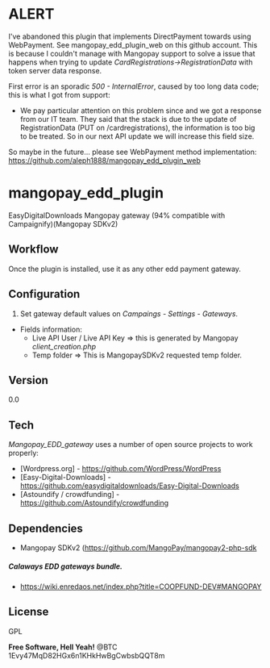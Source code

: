 ALERT
==================
I've abandoned this plugin that implements DirectPayment towards using WebPayment. See mangopay_edd_plugin_web on this github account. This is because I couldn't manage with Mangopay support to solve a issue that happens when trying to update *CardRegistrations->RegistrationData* with token server data response. 

First error is an sporadic *500 - InternalError*, caused by too long data code; this is what I got from support:

- We pay particular attention on this problem since and we got a response from our IT
team. They said that the stack is due to the update of RegistrationData (PUT on
/cardregistrations), the information is too big to be treated. So in our next API
update we will increase this field size.

So maybe in the future... please see WebPayment method implementation: https://github.com/aleph1888/mangopay_edd_plugin_web

mangopay_edd_plugin
==================

EasyDigitalDownloads Mangopay gateway (94% compatible with Campaignify)(Mangopay SDKv2)


Workflow
----
Once the plugin is installed, use it as any other edd payment gateway.

Configuration
--------------
1) Set gateway default values on *Campaings - Settings - Gateways*.

- Fields information:
	* Live API User / Live API Key => this is generated by Mangopay *client_creation.php*
	* Temp folder => This is MangopaySDKv2 requested temp folder.

Version
----
0.0

Tech
-----------
*Mangopay_EDD_gateway* uses a number of open source projects to work properly:
* [Wordpress.org] - https://github.com/WordPress/WordPress
* [Easy-Digital-Downloads] - https://github.com/easydigitaldownloads/Easy-Digital-Downloads
* [Astoundify / crowdfunding] - https://github.com/Astoundify/crowdfunding

Dependencies
--------------
- Mangopay SDKv2 (https://github.com/MangoPay/mangopay2-php-sdk

##### Calaways EDD gateways bundle.

* https://wiki.enredaos.net/index.php?title=COOPFUND-DEV#MANGOPAY


License
----
GPL


**Free Software, Hell Yeah!**
@BTC 1Evy47MqD82HGx6n1KHkHwBgCwbsbQQT8m

